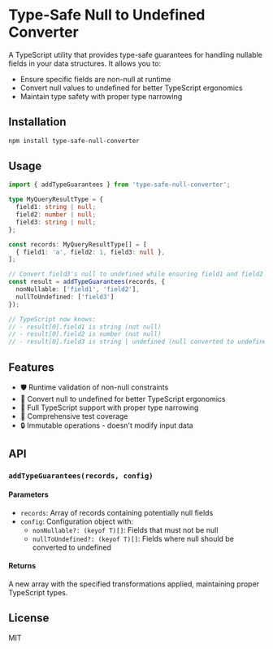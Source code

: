 # Type-Safe Null to Undefined Converter

A TypeScript utility that provides type-safe guarantees for handling nullable fields in your data structures. It allows you to:
- Ensure specific fields are non-null at runtime
- Convert null values to undefined for better TypeScript ergonomics
- Maintain type safety with proper type narrowing

## Installation

```bash
npm install type-safe-null-converter
```

## Usage

```typescript
import { addTypeGuarantees } from 'type-safe-null-converter';

type MyQueryResultType = {
  field1: string | null;
  field2: number | null;
  field3: string | null;
};

const records: MyQueryResultType[] = [
  { field1: 'a', field2: 1, field3: null },
];

// Convert field3's null to undefined while ensuring field1 and field2 are non-null
const result = addTypeGuarantees(records, {
  nonNullable: ['field1', 'field2'],
  nullToUndefined: ['field3']
});

// TypeScript now knows:
// - result[0].field1 is string (not null)
// - result[0].field2 is number (not null)
// - result[0].field3 is string | undefined (null converted to undefined)
```

## Features

- 🛡️ Runtime validation of non-null constraints
- 🔄 Convert null to undefined for better TypeScript ergonomics
- 📝 Full TypeScript support with proper type narrowing
- 🧪 Comprehensive test coverage
- 🔒 Immutable operations - doesn't modify input data

## API

### `addTypeGuarantees(records, config)`

#### Parameters

- `records`: Array of records containing potentially null fields
- `config`: Configuration object with:
  - `nonNullable?: (keyof T)[]`: Fields that must not be null
  - `nullToUndefined?: (keyof T)[]`: Fields where null should be converted to undefined

#### Returns

A new array with the specified transformations applied, maintaining proper TypeScript types.

## License

MIT 